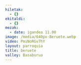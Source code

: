 ```yaml
---
hiletak:
  - {}
ekitaldi:
  - {}
mezak:
  - date: igandea 11.00
image: /media/640px-Beruete.webp
video: PmiNoRGv7hY
layout: parroquia
title: beruete
valley: Basaburua
---
```

